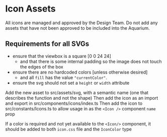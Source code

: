# Icon Assets

All icons are managed and approved by the Design Team. Do not add any assets that have not been approved to be included into the Aquarium.

## Requirements for all SVGs

- ensure that the viewbox is a square [0 0 24 24]
  - and that there is some internal padding so the image does not touch the edges of the box
- ensure there are no hardcoded colors [unless otherwise desired]
  - and all `fill` has the value `"currentColor"`.
- ensure the svg should not set a `height` or `width` attribute

Add the new asset to src/assets/svg, with a semantic name (one that describes the function and not the shape)
Then add the icon as an import and export in src/components/icons/index.ts
Then add the icon to src/constants/Icons.ts to allow usage in as the `<Icon />` component `name` prop

If a color is required and not yet available to the `<Icon/>` component, it should be added to both `icon.css` file and the `IconColor` type
